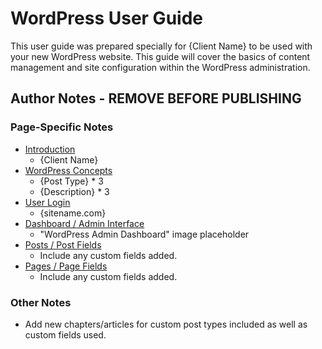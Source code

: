 # WordPress User Guide

This user guide was prepared specially for {Client Name} to be used with your new WordPress website. This guide will cover the basics of content management and site configuration within the WordPress administration.

## Author Notes - **REMOVE BEFORE PUBLISHING**

### Page-Specific Notes

* [Introduction](README.md)
    * {Client Name}
* [WordPress Concepts](wordpress_concepts.md)
    * {Post Type} * 3
    * {Description} * 3
* [User Login](user_login.md)
    * {sitename.com}
* [Dashboard / Admin Interface](admin_interface.md)
    * "WordPress Admin Dashboard" image placeholder
* [Posts / Post Fields](post_fields.md)
    * Include any custom fields added.
* [Pages / Page Fields](page_fields.md)
    * Include any custom fields added.

### Other Notes

* Add new chapters/articles for custom post types included as well as custom fields used.